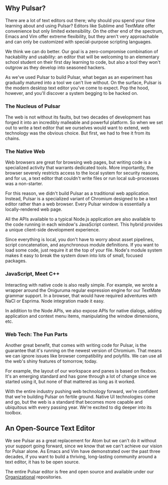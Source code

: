 ## Why Pulsar?

There are a lot of text editors out there; why should you spend your time
learning about and using Pulsar? Editors like Sublime and TextMate offer
convenience but only limited extensibility. On the other end of the spectrum,
Emacs and Vim offer extreme flexibility, but they aren't very approachable and
can only be customized with special-purpose scripting languages.

We think we can do better. Our goal is a zero-compromise combination of
hackability and usability: an editor that will be welcoming to an elementary
school student on their first day learning to code, but also a tool they won't
outgrow as they develop into seasoned hackers.

As we've used Pulsar to build Pulsar, what began as an experiment has gradually
matured into a tool we can't live without. On the surface, Pulsar is the modern
desktop text editor you've come to expect. Pop the hood, however, and you'll
discover a system begging to be hacked on.

### The Nucleus of Pulsar

The web is not without its faults, but two decades of development has forged it
into an incredibly malleable and powerful platform. So when we set out to write
a text editor that we ourselves would want to extend, web technology was the
obvious choice. But first, we had to free it from its chains.

### The Native Web

Web browsers are great for browsing web pages, but writing code is a specialized
activity that warrants dedicated tools. More importantly, the browser severely
restricts access to the local system for security reasons, and for us, a text
editor that couldn't write files or run local sub-processes was a non-starter.

For this reason, we didn't build Pulsar as a traditional web application.
Instead, Pulsar is a specialized variant of Chromium designed to be a text
editor rather than a web browser. Every Pulsar window is essentially a
locally-rendered web page.

All the APIs available to a typical Node.js application are also available to
the code running in each window's JavaScript context. This hybrid provides a
unique client-side development experience.

Since everything is local, you don't have to worry about asset pipelines, script
concatenation, and asynchronous module definitions. If you want to load some
code, just require it at the top of your file. Node's module system makes it
easy to break the system down into lots of small, focused packages.

### JavaScript, Meet C++

Interacting with native code is also really simple. For example, we wrote a
wrapper around the Oniguruma regular expression engine for our TextMate grammar
support. In a browser, that would have required adventures with NaCl or Esprima.
Node integration made it easy.

In addition to the Node APIs, we also expose APIs for native dialogs, adding
application and context menu items, manipulating the window dimensions, etc.

### Web Tech: The Fun Parts

Another great benefit, that comes with writing code for Pulsar, is the guarantee
that it's running on the newest version of Chromium. That means we can ignore
issues like browser compatibility and polyfills. We can use all the web's shiny
features of tomorrow, today.

For example, the layout of our workspace and panes is based on flexbox. It's an
emerging standard and has gone through a lot of change since we started using
it, but none of that mattered as long as it worked.

With the entire industry pushing web technology forward, we're confident that
we're building Pulsar on fertile ground. Native UI technologies come and go, but
the web is a standard that becomes more capable and ubiquitous with every
passing year. We're excited to dig deeper into its toolbox.

## An Open-Source Text Editor

We see Pulsar as a great replacement for Atom but we can't do it without your
support going forward, since we know that we can't achieve our vision for
Pulsar alone. As Emacs and Vim have demonstrated over the past three
decades, if you want to build a thriving, long-lasting community around
a text editor, it has to be open source.

The entire Pulsar editor is free and open source and available under our
[Organizational](https://github.com/pulsar-edit) repositories.
